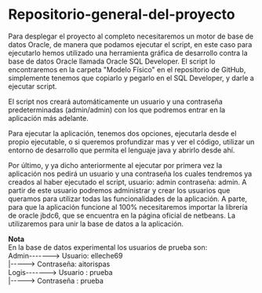 # Repositorio-general-del-proyecto
<Por fin>
Para desplegar el proyecto al completo necesitaremos un motor de base de datos Oracle, de manera que podamos ejecutar el script, en este caso para ejecutarlo hemos utilizado una herramienta gráfica de desarrollo contra la base de datos Oracle llamada Oracle SQL Developer. El script lo encontraremos en la carpeta "Modelo Físico" en el repositorio de GitHub, simplemente tenemos que copiarlo y pegarlo en el SQL Developer, y darle a ejecutar script.

El script nos creará automáticamente un usuario y una contraseña predeterminadas (admin/admin) con los que podremos entrar en la aplicación más adelante.

Para ejecutar la aplicación, tenemos dos opciones, ejecutarla desde el propio ejecutable, o si queremos profundizar mas y ver el código, utilizar un entorno de desarrollo que permita el lenguaje java y abrirlo desde ahí.

Por último, y ya dicho anteriormente al ejecutar por primera vez la aplicación nos pedirá un usuario y una contraseña los cuales tendremos ya creados al haber ejecutado el script, usuario: admin contraseña: admin. A partir de este usuario podremos administrar y crear los usuarios que queramos para utilizar todas las funcionalidades de la aplicación. A parte, para que la aplicación funcione al 100% necesitaremos importar la librería de oracle jbdc6, que se encuentra en la página oficial de netbeans. La utilizaremos para unir la base de datos a la aplicación.



<strong>Nota</strong>
<br/>
En la base de datos experimental los usuarios de prueba son:<br/>
  Admin-------> Usuario: elleche69<br/>
        |-----> Contraseña: aitorispas<br/>
  Logis-------> Usuario : prueba<br/>
        |-----> Contraseña : prueba
